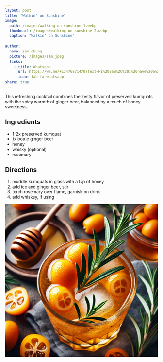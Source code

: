 ```yaml
---
layout: post
title: "Walkin' on Sunshine"
image:
  path: /images/walking-on-sunshine-1.webp
  thumbnail: /images/walking-on-sunshine-2.webp
  caption: "Walkin' on Sunshine"

author:
  name: Sam Chung
  picture: /images/sam.jpeg
  links:
    - title: Whatsapp
      url: https://wa.me/+13476871470?text=Hi%20Sam%2C%20I%20have%20a%20quick%20question%20about%20your%20Walkin%27%20on%20Sunshine%20recipe
      icon: fab fa-whatsapp
share: true
---
```


This refreshing cocktail combines the zesty flavor of preserved kumquats with the spicy warmth of ginger beer, balanced by a touch of honey sweetness.

## Ingredients

- 1-2x preserved kumquat
- 1x bottle ginger beer
- honey
- whisky (optional)
- rosemary

## Directions

1. ⁠muddle kumquats in glass with a tsp of honey
2. ⁠⁠add ice and ginger beer, stir
3. ⁠⁠torch rosemary over flame, garnish on drink
4. ⁠⁠add whiskey, if using

<img src="/images/walking-on-sunshine-2.webp">
